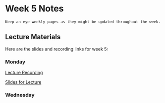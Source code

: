 Week 5 Notes
============================

```{note}
Keep an eye weekly pages as they might be updated throughout the week.
```

## Lecture Materials

Here are the slides and recording links for week 5:

### Monday

[Lecture Recording](https://uci.yuja.com/V/Video?v=7301093&node=31026840&a=99657961&autoplay=1)

<a href="../resources/02_06_23-server-side-development.pdf" >Slides for Lecture</a>


### Wednesday

